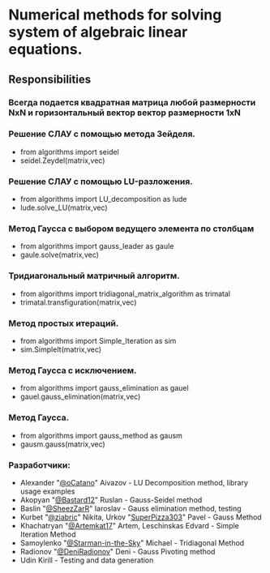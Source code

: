 # Numerical methods for solving system of algebraic linear equations.
## Responsibilities

### Всегда подается квадратная матрица любой размерности NxN и горизонтальный вектор вектор размерности 1xN

### Решение СЛАУ с помощью метода Зейделя.
- from algorithms import seidel
- seidel.Zeydel(matrix,vec) 

### Решение СЛАУ с помощью LU-разложения.
- from algorithms import LU_decomposition as lude
- lude.solve_LU(matrix,vec) 

### Метод Гаусса с выбором ведущего элемента по столбцам
- from algorithms import gauss_leader as gaule
- gaule.solve(matrix,vec) 

### Тридиагональный матричный алгоритм.
- from algorithms import tridiagonal_matrix_algorithm as trimatal
- trimatal.transfiguration(matrix,vec) 

### Метод простых итераций.
- from algorithms import Simple_Iteration as sim
- sim.SimpleIt(matrix,vec) 

### Метод Гаусса с исключением.
- from algorithms import gauss_elimination as gauel
- gauel.gauss_elimination(matrix,vec) 

### Метод Гаусса.
- from algorithms import gauss_method as gausm
- gausm.gauss(matrix,vec) 

### Разработчики:
- Alexander "[@oCatano](https://github.com/oCatano)" Aivazov - LU Decomposition method, library usage examples
- Akopyan "[@Bastard12](https://github.com/Bastard12)" Ruslan - Gauss-Seidel method
- Baslin "[@SheezZarR](https://github.com/SheezZarR)" Iaroslav - Gauss elimination method, testing
- Kurbet "[@ziabric](https://github.com/ziabric)" Nikita, Urkov "[SuperPizza303](https://github.com/SuperPizza303)" Pavel - Gauss Method
- Khachatryan "[@Artemkat17](https://github.com/Artemkat17)" Artem, Leschinskas Edvard - Simple Iteration Method
- Samoylenko "[@Starman-in-the-Sky](https://github.com/Starman-in-the-sky)" Michael - Tridiagonal Method
- Radionov "[@DeniRadionov](https://github.com/DeniRadionov)" Deni - Gauss Pivoting method
- Udin Kirill - Testing and data generation
